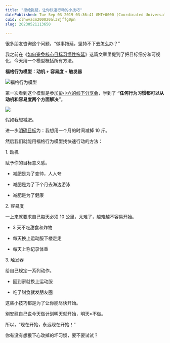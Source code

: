 ```yaml
---
title: "拒绝拖延，让你快速行动的小技巧"
datePublished: Tue Sep 03 2019 03:36:41 GMT+0000 (Coordinated Universal Time)
cuid: clhwvacm200020al38jffg0pn
slug: 20230521113650

---
```


很多朋友咨询这个问题，“做事拖延，坚持不下去怎么办？”

我之前在《[如何避免核心目标习惯性拖延](http://mp.weixin.qq.com/s?__biz=MzI3MzU5MDA1OQ==&mid=2247485294&idx=1&sn=d4fd61473a49de8ee414a3cb2cd9194a&chksm=eb21b52adc563c3c9948a775d6893a0a825464902f18475fdbd3068ff08398a707ba2d6e1b87&scene=21#wechat_redirect)》这篇文章里提到了把目标细分和可视化，今天用一个模型概括所有方法。

**福格行为模型：动机 + 容易度 + 触发器**

![福格行为模型](https://cdn.hashnode.com/res/hashnode/image/upload/v1684640175166/c1634398-81fe-41a6-92cf-a110d1f52140.png)

第一次看到这个模型是参加[彭小六的线下分享会](http://mp.weixin.qq.com/s?__biz=MzI3MzU5MDA1OQ==&mid=2247485793&idx=1&sn=6e7da807c0326339ecbc37e2c708a282&chksm=eb21bb25dc563233ccecc880983f595c775369af28d256531ea3d21bdd02c97a0e715b3318dd&scene=21#wechat_redirect)，学到了 **“任何行为习惯都可以从动机和容易度两个方面解决”**。

![](https://cdn.hashnode.com/res/hashnode/image/upload/v1684640181292/a4085cf5-47b5-42fe-bbca-6cf8b5961ed9.jpeg)

假如我想减肥。

进一步[明确目标](http://mp.weixin.qq.com/s?__biz=MzI3MzU5MDA1OQ==&mid=2247485294&idx=1&sn=d4fd61473a49de8ee414a3cb2cd9194a&chksm=eb21b52adc563c3c9948a775d6893a0a825464902f18475fdbd3068ff08398a707ba2d6e1b87&scene=21#wechat_redirect)为：我想用一个月的时间减掉 10 斤。

然后我们就能用福格行为模型找快速行动的方法：

1\. 动机

赋予你的目标意义感。

* 减肥是为了变帅，人人夸
    
* 减肥是为了下个月去海边游泳
    
* 减肥是为了健康
    

2\. 容易度

一上来就要求自己每天必须 10 公里，太难了，越难越不容易开始。

* 3 天不吃甜食和炸物
    
* 每天换上运动服下楼走走
    
* 每天上称记录体重
    

3\. 触发器

给自己规定一系列动作。

* 回到家就换上运动服
    
* 吃了甜食就发朋友圈
    

这些小技巧都是为了让你能尽快开始。

别安慰自己说今天做计划明天就开始，明天≈不做。

所以，“现在开始，永远现在开始！”

你有没有想狠下心改掉的坏习惯，要不要试试？